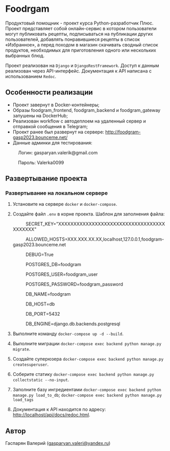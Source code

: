 # Foodrgam

 Продуктовый помощник - проект курса Python-разработчик Плюс. Проект представляет собой онлайн-сервис в котором пользователи могут публиковать рецепты, подписываться на публикации других пользователей, добавлять понравившиеся рецепты в список «Избранное», а перед походом в магазин скачивать сводный список продуктов, необходимых для приготовления одного или нескольких выбранных блюд.

Проект реализован на `Django` и `DjangoRestFramework`. Доступ к данным реализован через API-интерфейс. Документация к API написана с использованием `Redoc`.

## Особенности реализации

- Проект завернут в Docker-контейнеры;
- Образы foodgram_frontend, foodgram_backend и foodgram_gateway запушены на DockerHub;
- Реализован workflow c автодеплоем на удаленный сервер и отправкой сообщения в Telegram;
- Проект ранее был развернут на сервере: <http://foodgram-gasp2023.bounceme.net/>
- Данные админки для тестирования:
<p style="text-indent: 40px;">Логин: gasparyan.valerik@gmail.com</p>
<p style="text-indent: 40px;">Пароль: Valerka0099</p>

## Развертывание проекта

### Развертывание на локальном сервере

1. Установите на сервере `docker` и `docker-compose`.
2. Создайте файл `.env`  в корне проекта. Шаблон для заполнения файла:

   <p style="text-indent: 40px;">SECRET_KEY="XXXXXXXXXXXXXXXXXXXXXXXXXXXXXXXXXXXXXXXXXX"</p>
   <p style="text-indent: 40px;">ALLOWED_HOSTS=XXX.XXX.XX.XX,localhost,127.0.0.1,foodgram-gasp2023.bounceme.net</p>
   <p style="text-indent: 40px;">DEBUG=True</p>
   <p style="text-indent: 40px;">POSTGRES_DB=foodgram</p>
   <p style="text-indent: 40px;">POSTGRES_USER=foodgram_user</p>
   <p style="text-indent: 40px;">POSTGRES_PASSWORD=foodgram_password</p>
   <p style="text-indent: 40px;">DB_NAME=foodgram</p>
   <p style="text-indent: 40px;">DB_HOST=db</p>
   <p style="text-indent: 40px;">DB_PORT=5432</p>
   <p style="text-indent: 40px;">DB_ENGINE=django.db.backends.postgresql</p>
3. Выполните команду `docker-compose up -d --build`.
4. Выполните миграции `docker-compose exec backend python manage.py migrate`.
5. Создайте суперюзера `docker-compose exec backend python manage.py createsuperuser`.
6. Соберите статику `docker-compose exec backend python manage.py collectstatic --no-input`.
7. Заполните базу ингредиентами `docker-compose exec backend python manage.py load_to_db`; `docker-compose exec backend python manage.py load_tags`
8. Документация к API находится по адресу: <http://localhost/api/docs/redoc.html>.

## Автор

 Гаспарян Валерий (gasparyan.valeri@yandex.ru)
